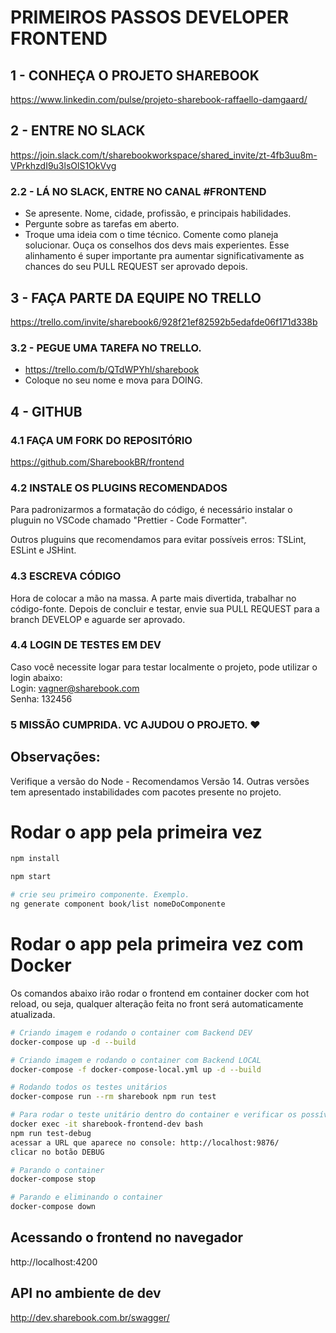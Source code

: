 # PRIMEIROS PASSOS DEVELOPER FRONTEND

## 1 - CONHEÇA O PROJETO SHAREBOOK

https://www.linkedin.com/pulse/projeto-sharebook-raffaello-damgaard/

## 2 - ENTRE NO SLACK

https://join.slack.com/t/sharebookworkspace/shared_invite/zt-4fb3uu8m-VPrkhzdI9u3lsOlS1OkVvg

### 2.2 - LÁ NO SLACK, ENTRE NO CANAL #FRONTEND

- Se apresente. Nome, cidade, profissão, e principais habilidades.
- Pergunte sobre as tarefas em aberto.
- Troque uma ideia com o time técnico. Comente como planeja solucionar. Ouça os conselhos dos devs mais experientes. Esse alinhamento é super importante pra aumentar significativamente as chances do seu PULL REQUEST ser aprovado depois.

## 3 - FAÇA PARTE DA EQUIPE NO TRELLO

https://trello.com/invite/sharebook6/928f21ef82592b5edafde06f171d338b

### 3.2 - PEGUE UMA TAREFA NO TRELLO.

- https://trello.com/b/QTdWPYhl/sharebook
- Coloque no seu nome e mova para DOING.

## 4 - GITHUB

### 4.1 FAÇA UM FORK DO REPOSITÓRIO

https://github.com/SharebookBR/frontend

### 4.2 INSTALE OS PLUGINS RECOMENDADOS

Para padronizarmos a formatação do código, é necessário instalar o pluguin no VSCode chamado "Prettier - Code Formatter".

Outros pluguins que recomendamos para evitar possíveis erros: TSLint, ESLint e JSHint.

### 4.3 ESCREVA CÓDIGO

Hora de colocar a mão na massa. A parte mais divertida, trabalhar no código-fonte. Depois de concluir e testar, envie sua PULL REQUEST para a branch DEVELOP e aguarde ser aprovado.

### 4.4 LOGIN DE TESTES EM DEV

Caso você necessite logar para testar localmente o projeto, pode utilizar o login abaixo:\
Login: vagner@sharebook.com\
Senha: 132456

### 5 MISSÃO CUMPRIDA. VC AJUDOU O PROJETO. ❤️

## Observações:

Verifique a versão do Node - Recomendamos Versão 14.
Outras versões tem apresentado instabilidades com pacotes presente no projeto.

# Rodar o app pela primeira vez

```bash
npm install

npm start

# crie seu primeiro componente. Exemplo.
ng generate component book/list nomeDoComponente
```

# Rodar o app pela primeira vez com Docker

Os comandos abaixo irão rodar o frontend em container docker com hot reload, ou seja, qualquer alteração feita no front será automaticamente atualizada.

```bash
# Criando imagem e rodando o container com Backend DEV
docker-compose up -d --build

# Criando imagem e rodando o container com Backend LOCAL
docker-compose -f docker-compose-local.yml up -d --build

# Rodando todos os testes unitários
docker-compose run --rm sharebook npm run test

# Para rodar o teste unitário dentro do container e verificar os possíveis erros
docker exec -it sharebook-frontend-dev bash
npm run test-debug
acessar a URL que aparece no console: http://localhost:9876/
clicar no botão DEBUG

# Parando o container
docker-compose stop

# Parando e eliminando o container
docker-compose down
```

## Acessando o frontend no navegador

http://localhost:4200

## API no ambiente de dev

http://dev.sharebook.com.br/swagger/
